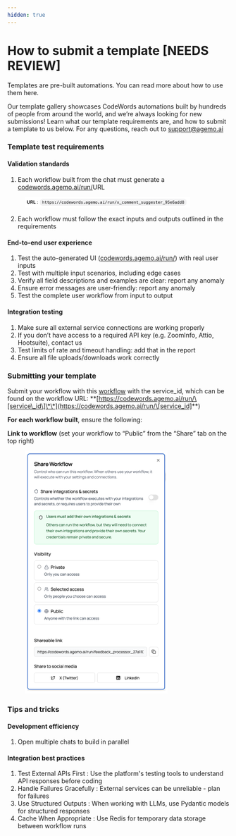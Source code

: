 ```yaml
---
hidden: true
---
```


# How to submit a template \[NEEDS REVIEW]

Templates are pre-built automations. You can read more about how to use them here.

Our template gallery showcases CodeWords automations built by hundreds of people from around the world, and we’re always looking for new submissions! Learn what our template requirements are, and how to submit a template to us below. For any questions, reach out to [support@agemo.ai](mailto:support@agemo.ai)

### Template test requirements

#### Validation standards

1. Each workflow built from the chat must generate a [codewords.agemo.ai/run/](http://codewords.agemo.ai/run/)URL

<figure><img src="../.gitbook/assets/URL.png" alt="" width="375"><figcaption></figcaption></figure>

2. Each workflow must follow the exact inputs and outputs outlined in the requirements

#### End-to-end user experience

1. Test the auto-generated UI ([codewords.agemo.ai/run/](http://codewords.agemo.ai/run/)) with real user inputs
2. Test with multiple input scenarios, including edge cases
3. Verify all field descriptions and examples are clear: report any anomaly
4. Ensure error messages are user-friendly: report any anomaly
5. Test the complete user workflow from input to output

#### Integration testing

1. Make sure all external service connections are working properly
2. If you don’t have access to a required API key (e.g. ZoomInfo, Attio, Hootsuite), contact us
3. Test limits of rate and timeout handling: add that in the report
4. Ensure all file uploads/downloads work correctly

### Submitting your template

Submit your workflow with this [workflow](https://codewords.agemo.ai/run/submit_template) with the service\_id, which can be found on the workflow URL: \*\*[https://codewords.agemo.ai/run/\[service\_id\]\*\*](https://codewords.agemo.ai/run/\[service_id]**)

**For each workflow built**, ensure the following:

**Link to workflow** (set your workflow to “Public” from the “Share” tab on the top right)

<figure><img src="../.gitbook/assets/Public.png" alt="" width="324"><figcaption></figcaption></figure>





### Tips and tricks

#### Development efficiency

1. Open multiple chats to build in parallel

#### Integration best practices

1. Test External APIs First : Use the platform's testing tools to understand API responses before coding
2. Handle Failures Gracefully : External services can be unreliable - plan for failures
3. Use Structured Outputs : When working with LLMs, use Pydantic models for structured responses
4. Cache When Appropriate : Use Redis for temporary data storage between workflow runs
